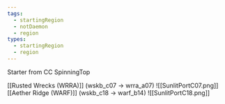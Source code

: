 ```yaml
---
tags:
  - startingRegion
  - notDaemon
  - region
types:
  - startingRegion
  - region
---
```

Starter from CC SpinningTop

[[Rusted Wrecks (WRRA)]] (wskb_c07 -> wrra_a07)
![[SunlitPortC07.png]]
[[Aether Ridge (WARF)]] (wskb_c18 -> warf_b14)
![[SunlitPortC18.png]]